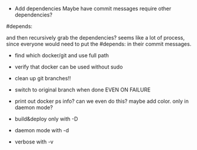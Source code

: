 * Add dependencies
Maybe have commit messages require other dependencies?

#depends: <CHANGE-ID>

and then recursively grab the dependencies? seems like a lot of process, since
everyone would need to put the #depends: in their commit messages.




* find which docker/git and use full path

* verify that docker can be used without sudo

* clean up git branches!!

* switch to original branch when done EVEN ON FAILURE

* print out docker ps info? can we even do this? maybe add color. only in daemon mode?

* build&deploy only with -D

* daemon mode with -d

* verbose with -v

